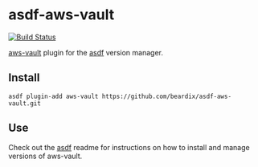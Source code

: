# asdf-aws-vault

[![Build Status](https://dev.azure.com/beardix/asdf/_apis/build/status/beardix.asdf-aws-vault?branchName=master)](https://dev.azure.com/beardix/asdf/_build/latest?definitionId=12&branchName=master)

[aws-vault](https://github.com/99designs/aws-vault) plugin for the [asdf](https://github.com/asdf-vm/asdf) version manager.

## Install

```
asdf plugin-add aws-vault https://github.com/beardix/asdf-aws-vault.git
```

## Use

Check out the [asdf](https://github.com/asdf-vm/asdf) readme for instructions on how to install and manage versions of aws-vault.
